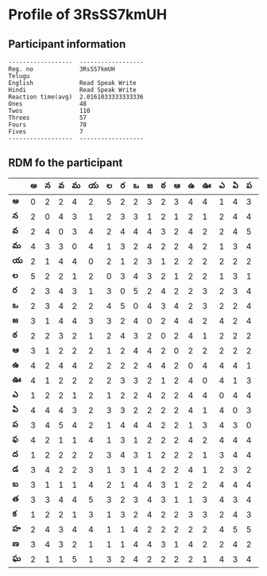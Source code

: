 



# Profile of 3RsSS7kmUH

## Participant information



```
------------------  ------------------
Reg. no             3RsSS7kmUH
Telugu
English             Read Speak Write
Hindi               Read Speak Write
Reaction time(avg)  2.0161033333333336
Ones                48
Twos                110
Threes              57
Fours               78
Fives               7
------------------  ------------------
```  

## RDM fo the participant
  
  
|       |   అ |   న |   వ |   మ |   య |   ల |   ర |   ఒ |   జ |   ఠ |   ఆ |   ఉ |   ఊ |   ఎ |   ఏ |   ప |   ఫ |   ద |   డ |   బ |   త |   క |   హ |   ణ |   ఘ |
|-------|-----|-----|-----|-----|-----|-----|-----|-----|-----|-----|-----|-----|-----|-----|-----|-----|-----|-----|-----|-----|-----|-----|-----|-----|-----|
| **అ** |   0 |   2 |   2 |   4 |   2 |   5 |   2 |   2 |   3 |   2 |   3 |   4 |   4 |   1 |   4 |   3 |   4 |   1 |   3 |   3 |   3 |   1 |   2 |   3 |   2 |
| **న** |   2 |   0 |   4 |   3 |   1 |   2 |   3 |   3 |   1 |   2 |   1 |   2 |   1 |   2 |   4 |   4 |   2 |   2 |   4 |   1 |   3 |   2 |   4 |   4 |   1 |
| **వ** |   2 |   4 |   0 |   3 |   4 |   2 |   4 |   4 |   4 |   3 |   2 |   4 |   2 |   2 |   4 |   5 |   1 |   2 |   2 |   1 |   4 |   2 |   3 |   3 |   1 |
| **మ** |   4 |   3 |   3 |   0 |   4 |   1 |   3 |   2 |   4 |   2 |   2 |   4 |   2 |   1 |   3 |   4 |   1 |   2 |   2 |   1 |   4 |   1 |   4 |   2 |   5 |
| **య** |   2 |   1 |   4 |   4 |   0 |   2 |   1 |   2 |   3 |   1 |   2 |   2 |   2 |   2 |   2 |   2 |   4 |   2 |   3 |   4 |   5 |   3 |   4 |   1 |   1 |
| **ల** |   5 |   2 |   2 |   1 |   2 |   0 |   3 |   4 |   3 |   2 |   1 |   2 |   2 |   1 |   3 |   1 |   1 |   3 |   1 |   2 |   3 |   1 |   1 |   1 |   3 |
| **ర** |   2 |   3 |   4 |   3 |   1 |   3 |   0 |   5 |   2 |   4 |   2 |   2 |   3 |   2 |   3 |   4 |   3 |   4 |   3 |   1 |   2 |   3 |   1 |   1 |   2 |
| **ఒ** |   2 |   3 |   4 |   2 |   2 |   4 |   5 |   0 |   4 |   3 |   4 |   2 |   3 |   2 |   2 |   4 |   1 |   3 |   1 |   4 |   3 |   2 |   4 |   4 |   4 |
| **జ** |   3 |   1 |   4 |   4 |   3 |   3 |   2 |   4 |   0 |   2 |   4 |   4 |   2 |   4 |   2 |   4 |   2 |   1 |   4 |   4 |   4 |   4 |   2 |   4 |   2 |
| **ఠ** |   2 |   2 |   3 |   2 |   1 |   2 |   4 |   3 |   2 |   0 |   2 |   4 |   1 |   2 |   2 |   2 |   2 |   2 |   2 |   3 |   3 |   2 |   2 |   3 |   2 |
| **ఆ** |   3 |   1 |   2 |   2 |   2 |   1 |   2 |   4 |   4 |   2 |   0 |   2 |   2 |   2 |   2 |   2 |   2 |   2 |   2 |   1 |   1 |   2 |   2 |   1 |   2 |
| **ఉ** |   4 |   2 |   4 |   4 |   2 |   2 |   2 |   2 |   4 |   4 |   2 |   0 |   4 |   4 |   4 |   1 |   4 |   2 |   4 |   2 |   1 |   3 |   2 |   4 |   2 |
| **ఊ** |   4 |   1 |   2 |   2 |   2 |   2 |   3 |   3 |   2 |   1 |   2 |   4 |   0 |   4 |   1 |   3 |   2 |   1 |   1 |   2 |   3 |   3 |   2 |   2 |   1 |
| **ఎ** |   1 |   2 |   2 |   1 |   2 |   1 |   2 |   2 |   4 |   2 |   2 |   4 |   4 |   0 |   4 |   4 |   4 |   3 |   2 |   4 |   4 |   2 |   4 |   2 |   4 |
| **ఏ** |   4 |   4 |   4 |   3 |   2 |   3 |   3 |   2 |   2 |   2 |   2 |   4 |   1 |   4 |   0 |   3 |   4 |   4 |   3 |   4 |   3 |   4 |   5 |   4 |   3 |
| **ప** |   3 |   4 |   5 |   4 |   2 |   1 |   4 |   4 |   4 |   2 |   2 |   1 |   3 |   4 |   3 |   0 |   4 |   4 |   2 |   4 |   4 |   3 |   5 |   2 |   4 |
| **ఫ** |   4 |   2 |   1 |   1 |   4 |   1 |   3 |   1 |   2 |   2 |   2 |   4 |   2 |   4 |   4 |   4 |   0 |   2 |   3 |   2 |   3 |   2 |   3 |   3 |   4 |
| **ద** |   1 |   2 |   2 |   2 |   2 |   3 |   4 |   3 |   1 |   2 |   2 |   2 |   1 |   3 |   4 |   4 |   2 |   0 |   2 |   1 |   2 |   4 |   2 |   1 |   2 |
| **డ** |   3 |   4 |   2 |   2 |   3 |   1 |   3 |   1 |   4 |   2 |   2 |   4 |   1 |   2 |   3 |   2 |   3 |   2 |   0 |   2 |   2 |   4 |   4 |   2 |   3 |
| **బ** |   3 |   1 |   1 |   1 |   4 |   2 |   1 |   4 |   4 |   3 |   1 |   2 |   2 |   4 |   4 |   4 |   2 |   1 |   2 |   0 |   2 |   3 |   3 |   2 |   4 |
| **త** |   3 |   3 |   4 |   4 |   5 |   3 |   2 |   3 |   4 |   3 |   1 |   1 |   3 |   4 |   3 |   4 |   3 |   2 |   2 |   2 |   0 |   2 |   2 |   3 |   2 |
| **క** |   1 |   2 |   2 |   1 |   3 |   1 |   3 |   2 |   4 |   2 |   2 |   3 |   3 |   2 |   4 |   3 |   2 |   4 |   4 |   3 |   2 |   0 |   1 |   2 |   2 |
| **హ** |   2 |   4 |   3 |   4 |   4 |   1 |   1 |   4 |   2 |   2 |   2 |   2 |   2 |   4 |   5 |   5 |   3 |   2 |   4 |   3 |   2 |   1 |   0 |   3 |   4 |
| **ణ** |   3 |   4 |   3 |   2 |   1 |   1 |   1 |   4 |   4 |   3 |   1 |   4 |   2 |   2 |   4 |   2 |   3 |   1 |   2 |   2 |   3 |   2 |   3 |   0 |   2 |
| **ఘ** |   2 |   1 |   1 |   5 |   1 |   3 |   2 |   4 |   2 |   2 |   2 |   2 |   1 |   4 |   3 |   4 |   4 |   2 |   3 |   4 |   2 |   2 |   4 |   2 |   0 |
